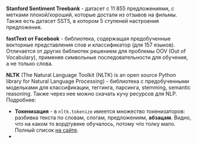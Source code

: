 **Stanford Sentiment Treebank** - датасет с 11 855 предложениями, с метками плохой/хороший, которые достали из отзывов на фильмы. Также есть датасет SST5, в котором 5 ступеней настроения предложения.  
  
**fastText от Facebook** - библиотека, содержащая предобученные векторные представления слов и классификатор (для 157 языков). Отличается от других библиотек решением для проблемы OOV (Out of Vocabulary), применяя символьные последовательности для обучения, а не только слова.   
  
**NLTK** (The Natural Language Toolkit (NLTK) is an open source Python library for Natural Language Processing) - библиотека с предобученными модельками для классификации, теггинга, парсинга, stemming, semantic reasoning. Также через нее можно скачать кучу ресурсов для NLP. Подробнее:  
- **Токенизация** - в `nltk.tokenize` имеется множество токенизаторов: разбивка текста по словам, слогам, предложениям, **абзацам**. Видно, что на каком то вордтувеке обучалось, потому что толку мало.  
  Полный список [на сайте](https://vc.ru/newtechaudit/309131-obzor-tokenizatorov-vhodyashchih-v-sostav-biblioteki-nltk).  
- 
